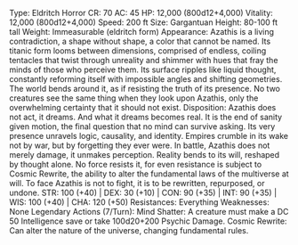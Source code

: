 Type: Eldritch Horror
CR: 70
AC: 45
HP: 12,000 (800d12+4,000)
Vitality: 12,000 (800d12+4,000)
Speed: 200 ft
Size: Gargantuan
Height: 80-100 ft tall
Weight: Immeasurable (eldritch form)
Appearance: Azathis is a living contradiction, a shape without shape, a color that cannot be named. Its titanic form looms between dimensions, comprised of endless, coiling tentacles that twist through unreality and shimmer with hues that fray the minds of those who perceive them. Its surface ripples like liquid thought, constantly reforming itself with impossible angles and shifting geometries. The world bends around it, as if resisting the truth of its presence. No two creatures see the same thing when they look upon Azathis, only the overwhelming certainty that it should not exist.
Disposition: Azathis does not act, it dreams. And what it dreams becomes real. It is the end of sanity given motion, the final question that no mind can survive asking. Its very presence unravels logic, causality, and identity. Empires crumble in its wake not by war, but by forgetting they ever were. In battle, Azathis does not merely damage, it unmakes perception. Reality bends to its will, reshaped by thought alone. No force resists it, for even resistance is subject to Cosmic Rewrite, the ability to alter the fundamental laws of the multiverse at will. To face Azathis is not to fight, it is to be rewritten, repurposed, or undone.
STR: 100 (+40) | DEX: 30 (+10) | CON: 90 (+35) | INT: 90 (+35) | WIS: 100 (+40) | CHA: 120 (+50)
Resistances: Everything
Weaknesses: None
Legendary Actions (7/Turn):
Mind Shatter: A creature must make a DC 50 Intelligence save or take 100d20+200 Psychic Damage.
Cosmic Rewrite: Can alter the nature of the universe, changing fundamental rules.
